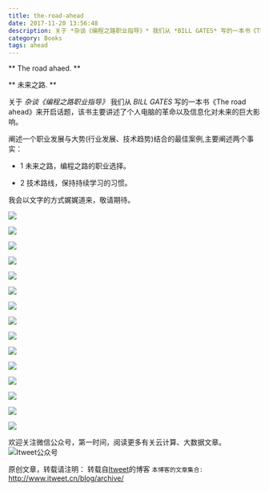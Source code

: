 ```yaml
---
title: the-road-ahead
date: 2017-11-20 13:56:48
description: 关于 *杂谈《编程之路职业指导》* 我们从 *BILL GATES* 写的一本书《The road ahead》来开启话题，该书主要讲述了个人电脑的革命以及信息化对未来的巨大影响。
category: Books
tags: ahead
---
```

** The road ahaed. **

** 未来之路. **

关于 *杂谈《编程之路职业指导》* 我们从 *BILL GATES* 写的一本书《The road ahead》来开启话题，该书主要讲述了个人电脑的革命以及信息化对未来的巨大影响。

阐述一个职业发展与大势(行业发展、技术趋势)结合的最佳案例,主要阐述两个事实：

* 1 未来之路，编程之路的职业选择。

* ​2 技术路线，保持持续学习的习惯。

我会以文字的方式娓娓道来，敬请期待。

![](https://github.com/itweet/labs/raw/master/startup/img/the-road-ahead/01.jpg)

![](https://github.com/itweet/labs/raw/master/startup/img/the-road-ahead/02.jpg)

![](https://github.com/itweet/labs/raw/master/startup/img/the-road-ahead/03.jpg)

![](https://github.com/itweet/labs/raw/master/startup/img/the-road-ahead/04.jpg)

![](https://github.com/itweet/labs/raw/master/startup/img/the-road-ahead/05.jpg)

![](https://github.com/itweet/labs/raw/master/startup/img/the-road-ahead/06.jpg)

![](https://github.com/itweet/labs/raw/master/startup/img/the-road-ahead/07.jpg)

![](https://github.com/itweet/labs/raw/master/startup/img/the-road-ahead/08.jpg)

![](https://github.com/itweet/labs/raw/master/startup/img/the-road-ahead/09.jpg)

![](https://github.com/itweet/labs/raw/master/startup/img/the-road-ahead/10.jpg)

![](https://github.com/itweet/labs/raw/master/startup/img/the-road-ahead/11.jpg)

![](https://github.com/itweet/labs/raw/master/startup/img/the-road-ahead/12.jpg)

![](https://github.com/itweet/labs/raw/master/startup/img/the-road-ahead/13.jpg)

![](https://github.com/itweet/labs/raw/master/startup/img/the-road-ahead/14.jpg)

![](https://github.com/itweet/labs/raw/master/startup/img/the-road-ahead/15.jpg)

欢迎关注微信公众号，第一时间，阅读更多有关云计算、大数据文章。
![Itweet公众号](https://github.com/itweet/labs/raw/master/common/img/weixin_public.gif)

原创文章，转载请注明： 转载自[Itweet](http://www.itweet.cn)的博客
`本博客的文章集合:` http://www.itweet.cn/blog/archive/